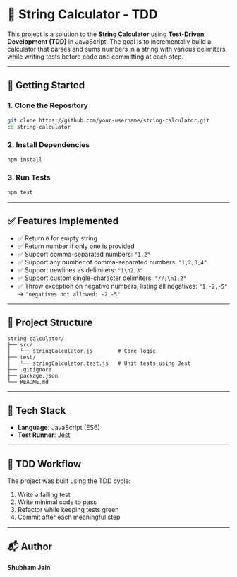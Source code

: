 # 🧮 String Calculator - TDD

This project is a solution to the **String Calculator** using **Test-Driven Development (TDD)** in JavaScript. The goal is to incrementally build a calculator that parses and sums numbers in a string with various delimiters, while writing tests before code and committing at each step.

---

## 🚀 Getting Started

### 1. Clone the Repository

```bash
git clone https://github.com/your-username/string-calculator.git
cd string-calculator
```

### 2. Install Dependencies

```bash
npm install
```

### 3. Run Tests

```bash
npm test
```

---

## ✅ Features Implemented

- ✅ Return `0` for empty string
- ✅ Return number if only one is provided
- ✅ Support comma-separated numbers: `"1,2"`
- ✅ Support any number of comma-separated numbers: `"1,2,3,4"`
- ✅ Support newlines as delimiters: `"1\n2,3"`
- ✅ Support custom single-character delimiters: `"//;\n1;2"`
- ✅ Throw exception on negative numbers, listing all negatives: `"1,-2,-5"` → `"negatives not allowed: -2,-5"`

---

## 📁 Project Structure

```
string-calculator/
├── src/
│   └── stringCalculator.js        # Core logic
├── test/
│   └── stringCalculator.test.js   # Unit tests using Jest
├── .gitignore
├── package.json
└── README.md
```

---

## 🧪 Tech Stack

- **Language**: JavaScript (ES6)
- **Test Runner**: [Jest](https://jestjs.io/)

---

## 🧠 TDD Workflow

The project was built using the TDD cycle:

1. Write a failing test
2. Write minimal code to pass
3. Refactor while keeping tests green
4. Commit after each meaningful step

---

## 📬 Author

**Shubham Jain**
